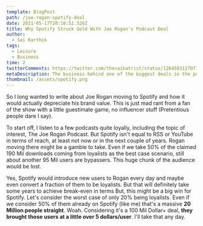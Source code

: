 ```yaml
---
template: BlogPost
path: /joe-rogan-spotify-deal
date: 2021-05-17T20:18:52.526Z
title: Why Spotify Struck Gold With Joe Rogan's Podcast Deal
author:
  - Sai Karthik
tags:
  - Leisure
  - Business
time: 2
twitterComments: https://twitter.com/thesaikatrist/status/1264583127071985664
metaDescription: The business behind one of the biggest deals in the podcasting world
thumbnail: /assets/spotify.png
---
```

<!--StartFragment-->

So I long wanted to write about Joe Rogan moving to Spotify and how it would actually depreciate his brand value. This is just mad rant from a fan of the show with a little guestimate game, no influencer stuff (Pretentious people dare I say). 

To start off, I listen to a few podcasts quite loyally, including the topic of interest, The Joe Rogan Podcast. But Spotify isn't equal to RSS or YouTube in terms of reach, at least not now or in the next couple of years. Rogan moving there might be a gamble to take. Even if we take 50% of the claimed 190 Mil downloads coming from loyalists as the best case scenario, still about another 95 Mil users are bypassers. This huge chunk of the audience would be lost. 

Yes, Spotify would introduce new users to Rogan every day and maybe even convert a fraction of them to be loyalists. But that will definitely take some years to achieve break-even in terms But, this might be a big win for Spotify. Let's consider the worst case of only 20% being loyalists. Even if we consider 50% of them already on Spotify (like me) that's a massive **20 Million people straight**. Woah. Considering it's a 100 Mil Dollar+ deal, **they brought those users at a little over 5 dollars/user**. I'll take that any day.

<!--EndFragment-->